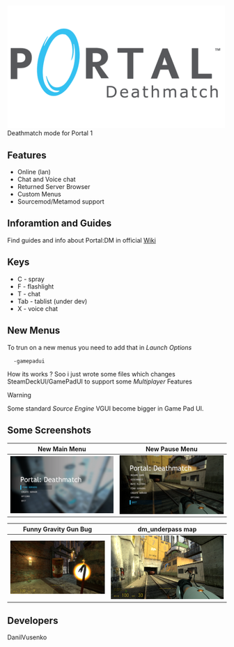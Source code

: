 <img src="img/logo.png" width="500px" aligin=center><br>
Deathmatch mode for Portal 1

## Features
- Online (lan)
- Chat and Voice chat
- Returned Server Browser
- Custom Menus
- Sourcemod/Metamod support

## Inforamtion and Guides
Find guides and info about Portal:DM in official [Wiki](https://github.com/DanilVusenko86/PortalDeathmatch/wiki/)

## Keys 
- C   - spray
- F   - flashlight
- T   - chat
- Tab - tablist (under dev)
- X   - voice chat

## New Menus
To trun on a new menus you need to add that in *Launch Options*

```LauchOptions
  -gamepadui
```
How its works ? Soo i just wrote some files which changes SteamDeckUI/GamePadUI to support some *Multiplayer* Features

> [!WARNING]
> Some standard *Source Engine* VGUI become bigger in Game Pad UI.

## Some Screenshots

| New Main Menu | New Pause Menu|
|:-----------------:|:-----------:|
| ![Main Menu](img/s2.png) | ![Pause Menu](img/s4.png) |

| Funny Gravity Gun Bug | dm_underpass map |
|:-----------------:|:-----------:|
| ![Bug](img/s1.png) | ![Map](img/s3.png) |

## Developers
DanilVusenko
